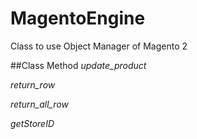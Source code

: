 # MagentoEngine
Class to use Object Manager of Magento 2

##Class Method
*update_product*

*return_row*

*return_all_row*

*getStoreID*